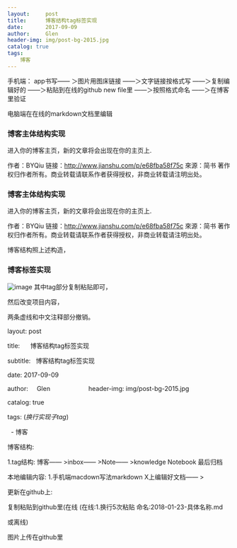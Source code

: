 ```yaml
---
layout:     post                    
title:      博客结构tag标签实现
date:       2017-09-09             
author:     Glen                     
header-img: img/post-bg-2015.jpg  
catalog: true                      
tags:                              
    博客
---
```

手机端：
app书写—— ＞图片用图床链接 ——＞文字链接按格式写 ——＞复制编辑好的 ——＞粘贴到在线的github new file里 ——＞按照格式命名 ——＞在博客里验证

电脑端在在线的markdown文档里编辑   

###  博客主体结构实现

进入你的博客主页，新的文章将会出现在你的主页上.

作者：BYQiu
链接：http://www.jianshu.com/p/e68fba58f75c
來源：简书
著作权归作者所有。商业转载请联系作者获得授权，非商业转载请注明出处。
###  博客主体结构实现

进入你的博客主页，新的文章将会出现在你的主页上.

作者：BYQiu
链接：http://www.jianshu.com/p/e68fba58f75c
來源：简书
著作权归作者所有。商业转载请联系作者获得授权，非商业转载请注明出处。

博客结构照上述构造，

###  博客标签实现
![image]( https://i.loli.net/2018/01/27/5a6c34dba64f9.png )
其中tag部分复制粘贴即可，

然后改变项目内容，

两条虚线和中文注释部分撤销。

layout:     post    
                
title:      博客结构tag标签实现

subtitle:   博客结构tag标签实现

date:       2017-09-09     
        
author:     Glen     
                
header-img: img/post-bg-2015.jpg  

catalog: true    
                  
tags:      (*换行实现子tag*)
                      
    - 博客

博客结构:

1.tag结构: 博客—— >inbox—— >Note—— >knowledge Notebook 最后归档

本地编辑内容: 1.手机端macdown写法markdown X上编辑好文档—— >

更新在github上:

复制粘贴到github里(在线 (在线:1.换行5次粘贴 命名:2018-01-23-具体名称.md

或离线)

图片上传在github里


     
                
